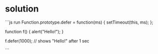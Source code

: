 # solution

\`\`\`js run Function.prototype.defer = function\(ms\) { setTimeout\(this, ms\); };

function f\(\) { alert\("Hello!"\); }

f.defer\(1000\); // shows "Hello!" after 1 sec

\`\`\`

